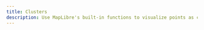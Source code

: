 ```yaml
---
title: Clusters
description: Use MapLibre's built-in functions to visualize points as clusters.
---
```


<script lang="ts">
  import Demo from "./Clusters.svelte";
  import demoRaw from "./Clusters.svelte?raw";
  import CodeBlock from "../../CodeBlock.svelte";
</script>

<Demo />

<CodeBlock content={demoRaw} />
